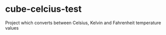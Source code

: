 # cube-celcius-test
Project which converts between Celsius, Kelvin and Fahrenheit temperature values
